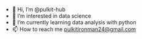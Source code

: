 - 👋 Hi, I’m @pulkit-hub
- 👀 I’m interested in data science
- 🌱 I’m currently learning data analysis with python
- 📫 How to reach me pulkitironman24@gmail.com

<!---
pulkit-hub/pulkit-hub is a ✨ special ✨ repository because its `README.md` (this file) appears on your GitHub profile.
You can click the Preview link to take a look at your changes.
--->
